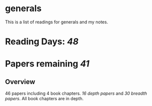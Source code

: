 # generals
This is a list of readings for generals and my notes. 

# Reading Days: _48_
# Papers remaining _41_

## Overview
46 papers including 4 book chapters. 
_16 depth papers_ and _30 breadth papers_. All book chapters are in depth. 

